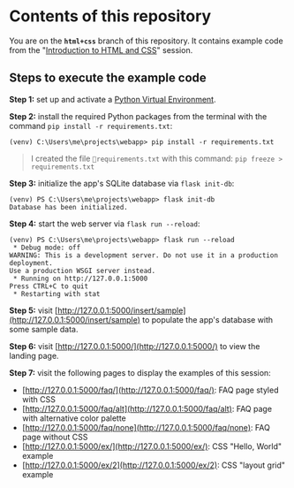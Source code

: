 # Contents of this repository

You are on the **`html+css`** branch of this repository. It contains example code from the "[Introduction to HTML and CSS](https://hwrberlin.github.io/fswd/09-html-css.html)" session.

## Steps to execute the example code

**Step 1:** set up and activate a [Python Virtual Environment](https://hwrberlin.github.io/fswd/01-python-vscode.html#32-use-the-python-virtual-environment-as-default-for-this-workspace).

**Step 2:** install the required Python packages from the terminal with the command `pip install -r requirements.txt`:

```shell
(venv) C:\Users\me\projects\webapp> pip install -r requirements.txt
```

> I created the file `📄requirements.txt` with this command: `pip freeze > requirements.txt`

**Step 3:** initialize the app's SQLite database via `flask init-db`:

```shell
(venv) PS C:\Users\me\projects\webapp> flask init-db
Database has been initialized.
```

**Step 4:** start the web server via `flask run --reload`:

```shell
(venv) PS C:\Users\me\projects\webapp> flask run --reload
 * Debug mode: off
WARNING: This is a development server. Do not use it in a production deployment.
Use a production WSGI server instead.
 * Running on http://127.0.0.1:5000
Press CTRL+C to quit
 * Restarting with stat
```

**Step 5:** visit [http://127.0.0.1:5000/insert/sample](http://127.0.0.1:5000/insert/sample) to populate the app's database with some sample data.

**Step 6:** visit [http://127.0.0.1:5000/](http://127.0.0.1:5000/) to view the landing page.

**Step 7:** visit the following pages to display the examples of this session:

+ [http://127.0.0.1:5000/faq/](http://127.0.0.1:5000/faq/): FAQ page styled with CSS
+ [http://127.0.0.1:5000/faq/alt](http://127.0.0.1:5000/faq/alt): FAQ page with alternative color palette
+ [http://127.0.0.1:5000/faq/none](http://127.0.0.1:5000/faq/none): FAQ page without CSS
+ [http://127.0.0.1:5000/ex/](http://127.0.0.1:5000/ex/): CSS "Hello, World" example
+ [http://127.0.0.1:5000/ex/2](http://127.0.0.1:5000/ex/2): CSS "layout grid" example
